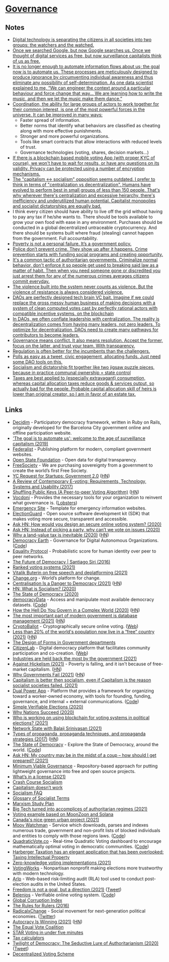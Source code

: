 # [Governance](https://en.wikipedia.org/wiki/Governance)

## Notes

- [Digital technology is separating the citizens in all societies into two groups: the watchers and the watched.](https://www.theguardian.com/technology/2019/jan/20/shoshana-zuboff-age-of-surveillance-capitalism-google-facebook)
- [Once we searched Google, but now Google searches us. Once we thought of digital services as free, but now surveillance capitalists think of us as free.](https://www.theguardian.com/technology/2019/jan/20/shoshana-zuboff-age-of-surveillance-capitalism-google-facebook)
- [It is no longer enough to automate information flows about us; the goal now is to automate us. These processes are meticulously designed to produce ignorance by circumventing individual awareness and thus eliminate any possibility of self-determination. As one data scientist explained to me, “We can engineer the context around a particular behaviour and force change that way… We are learning how to write the music, and then we let the music make them dance.”](https://www.theguardian.com/technology/2019/jan/20/shoshana-zuboff-age-of-surveillance-capitalism-google-facebook)
- [Coordination, the ability for large groups of actors to work together for their common interest, is one of the most powerful forces in the universe. It can be improved in many ways:](https://vitalik.ca/general/2020/09/11/coordination.html)
  - Faster spread of information.
  - Better norms that identify what behaviors are classified as cheating along with more effective punishments.
  - Stronger and more powerful organizations.
  - Tools like smart contracts that allow interactions with reduced levels of trust.
  - Governance technologies (voting, shares, decision markets...)
- [If there is a blockchain based mobile voting App (with proper KYC of course), we won't have to wait for results, or have any questions on its validity. Privacy can be protected using a number of encryption mechanisms.](https://twitter.com/VitalikButerin/status/1324179944558059522)
- [The "capitalism <-> socialism" opposition seems outdated. I prefer to think in terms of "centralization vs decentralization". Humans have evolved to perform best in small groups of less than 150 people. That's why wherever there's centralization and excessive heirarchy, there's inefficiency and underutilized human potential. Capitalist monopolies and socialist dictatorships are equally bad.](https://t.me/durov/151)
- I think every citizen should have ability to live off the grid without having to pay any tax if he/she wants to. There should be tools available to grow your own food with ease in any environment. Purchases should be conducted in a global decentralized untraceable cryptocurrency. And there should be systems built where fraud (stealing) cannot happen from the government. Full accountability.
- [Poverty is not a personal failure. It’s a government policy.](https://twitter.com/The_Acumen/status/1388276859532611589)
- [Police don’t prevent crime. They show up after it happens. Crime prevention starts with funding social programs and creating opportunity.](https://twitter.com/mhdksafa/status/1408292548737699840)
- [It's a common tactic of authoritarian governments. Criminalize normal behavior, don't enforce it so people get used to breaking said law as a matter of habit. Then when you need someone gone or discredited you just arrest them for any of the numerous crimes averages citizens commit everyday.](https://www.reddit.com/r/worldnews/comments/ppuuf6/under_pressure_from_russian_government_google/)
- [The violence built into the system never counts as violence. But the violence of resistance is always considered violence.](https://twitter.com/zapatistarising/status/1439348242131689482)
- [DAOs are perfectly designed tech brain VC bait. Imagine if we could replace the gross messy human business of making decisions with a system of clean computed votes cast by perfectly rational actors with compatible incentive systems. on the blockchain](https://twitter.com/isosteph/status/1441437320289341445)
- [In DAOs, we often conflate leadership with centralization. The reality is decentralization comes from having many leaders, not zero leaders. To optimize for decentralization, DAOs need to create many pathways for contributors to become leaders.](https://twitter.com/chaserchapman/status/1441458730277629958)
- [Governance means conflict. It also means resolution. Accept the former, focus on the latter, and trust your team. With transparency.](https://twitter.com/armaniferrante/status/1450878886535839745)
- [Regulation is often better for the incumbents than the challengers.](https://twitter.com/benedictevans/status/1455531071588679689)
- [Polls as easy as a tweet, civic engagement, allocating funds. Just need some DAO tools on this.](https://twitter.com/yanivgraph/status/1457104839620677632)
- [Socialism and dictatorship fit together like two jigsaw puzzle pieces, because in practice communal ownership = state control](https://twitter.com/paulg/status/1460212725938900995)
- [Taxes are best applied to (especially extravagant) consumption, whereas capital allocation taxes reduce goods & services output, so actually bad for the people. Probable capital allocation skill of heirs is lower than original creator, so I am in favor of an estate tax.](https://twitter.com/noahpinion/status/1460449757076226049?s=28)

## Links

- [Decidim](https://github.com/decidim/decidim) - Participatory democracy framework, written in Ruby on Rails, originally developed for the Barcelona City government online and offline participation website.
- ['The goal is to automate us': welcome to the age of surveillance capitalism (2019)](https://www.theguardian.com/technology/2019/jan/20/shoshana-zuboff-age-of-surveillance-capitalism-google-facebook)
- [Federalist](https://federalist.18f.gov/) - Publishing platform for modern, compliant government websites.
- [Open State Foundation](https://openstate.eu/en/) - Open data for digital transparency.
- [FreeSociety](https://www.freesociety.com/) - We are purchasing sovereignty from a government to create the world’s first Free Society.
- [YC Request for Startups: Government 2.0](https://blog.ycombinator.com/request-for-startups-government-2-0/) ([HN](https://news.ycombinator.com/item?id=19993517))
- [A Review of Contemporary E-voting: Requirements, Technology, Systems and Usability (2017)](https://pdfs.semanticscholar.org/e734/d63888d81075efa0402599ae4e43772cf2e7.pdf)
- [Shuffling Public Keys (A Peer-to-peer Voting Algorithm)](http://vixra.org/pdf/1905.0239v1.pdf) ([HN](https://news.ycombinator.com/item?id=20067480))
- [Vocdoni](https://vocdoni.io/) - Provides the necessary tools for your organization to reinvent what governance is. ([Lobsters](https://lobste.rs/s/qbceut/vocdoni_universally_verifiable_voting))
- [Emergency Site](https://emergency-site.dev/) - Template for emergency information websites.
- [ElectionGuard](https://github.com/microsoft/electionguard) - Open source software development kit (SDK) that makes voting more secure, transparent and accessible.
- [Ask HN: How would you design an secure online voting system? (2020)](https://news.ycombinator.com/item?id=24994514)
- [Ask HN: Instead of picking a party, why can’t we vote on issues (2020)](https://news.ycombinator.com/item?id=25021503)
- [Why a land-value tax is inevitable (2020)](https://www.progress.org/articles/why-a-land-value-tax-is-inevitable) ([HN](https://news.ycombinator.com/item?id=25317896))
- [Democracy Earth](https://democracy.earth/#/) - Governance for Digital Autonomous Organizations. ([Code](https://github.com/DemocracyEarth/dapp))
- [Equality Protocol](https://github.com/DemocracyEarth/paper) - Probabilistic score for human identity over peer to peer networks.
- [The Future of Democracy | Santiago Siri (2016)](https://www.youtube.com/watch?v=yGmGWZCE4h0)
- [Ranked voting systems (2021)](https://www.elzear.de/posts/2021-01-10-polls)
- [Vitalik Buterin on free speech and deplatforming (2021)](https://twitter.com/VitalikButerin/status/1348894400919703552)
- [Change.org](https://www.change.org/) - World’s platform for change.
- [Centralisation Is a Danger to Democracy (2021)](https://redecentralize.org/blog/2021/01/18/centralization-is-a-danger-to-democracy) ([HN](https://news.ycombinator.com/item?id=25828081))
- [HN: What is Socialism? (2020)](https://news.ycombinator.com/item?id=25961455)
- [The State of Democracy (2020)](https://pages.eiu.com/rs/753-RIQ-438/images/democracy-index-2020.pdf)
- [democracyData](https://xmarquez.github.io/democracyData/) - Access and manipulate most available democracy datasets. ([Code](https://github.com/xmarquez/democracyData))
- [How the Hell Do You Govern in a Complex World (2020)](https://howthehell.substack.com/p/govern-complex-world) ([HN](https://news.ycombinator.com/item?id=26138224))
- [The most important part of modern government is database management (2021)](https://twitter.com/rcolvile/status/1361673425140543490) ([HN](https://news.ycombinator.com/item?id=26159540))
- [CryptoBallot](https://github.com/cryptoballot/cryptoballot) - Cryptographically secure online voting. ([Web](https://cryptoballot.com/))
- [Less than 20% of the world's population now live in a “free” country (2021)](https://freedomhouse.org/report/freedom-world/2021/democracy-under-siege) ([HN](https://news.ycombinator.com/item?id=26397819))
- [The Design of Forms in Government departments](https://design-of-forms.online/)
- [CitizenLab](https://github.com/CitizenLabDotCo/citizenlab) - Digital democracy platform that facilitates community participation and co-creation. ([Web](https://www.citizenlab.co/))
- [Industries are held back the most by the government (2021)](https://twitter.com/orthonormalist/status/1378689088174256128)
- [Against Hickelism (2021)](https://noahpinion.substack.com/p/against-hickelism) - Poverty is falling, and it isn't because of free-market capitalism. ([HN](https://news.ycombinator.com/item?id=26693052))
- [Why Governments Fail (2021)](https://www.persuasion.community/p/-why-governments-fail) ([HN](https://news.ycombinator.com/item?id=26943269))
- [Capitalism is better then socialism, even if Capitalism is the reason socialist societies failed. (2021)](https://www.reddit.com/r/IntellectualDarkWeb/comments/mzov5l/capitalism_is_better_then_socialism_even_if/)
- [Dual Power App](https://dualpower.app/) - Platform that provides a framework for organizing toward a worker-owned economy, with tools for founding, funding, governance, and internal + external communications. ([Code](https://github.com/BSA-US/dual-power-app))
- [Simple Verifiable Elections (2020)](https://samtay.github.io/posts/verifiable-elections)
- [Why Nations Succeed (2020)](https://paul.copplest.one/blog/why-nations-succeed.html)
- [Who is working on using blockchain for voting systems in political elections? (2021)](https://www.reddit.com/r/CryptoTechnology/comments/nnxs4q/is_anybody_working_on_voting_systems_for/)
- [Network State with Balaji Srinivasan (2021)](https://ideas.beondeck.com/episodes/3-network-state-with-balaji-srinivasan?t=76m43s)
- [Types of propaganda, propaganda techniques, and propaganda strategies (2017)](http://factmyth.com/types-of-propaganda-propaganda-techniques-and-propaganda-stratigies/) ([HN](https://news.ycombinator.com/item?id=27595043))
- [The State of Democracy](https://state-of-democracy.vercel.app/) - Explore the State of Democracy, around the world. ([Code](https://github.com/sampoder/democracy))
- [Ask HN: My country may be in the midst of a coup – how should I get prepared? (2021)](https://news.ycombinator.com/item?id=28008571)
- [Minimum Viable Governance](https://github.com/github/MVG) - Repository-based approach for putting lightweight governance into free and open source projects.
- [What’s in a license (2021)](https://syndis.is/2021/09/01/e-license)
- [Crash Course Socialism](https://dessalines.github.io/essays/crash_course_socialism.html)
- [Capitalism doesn’t work](https://dessalines.github.io/essays/capitalism_doesnt_work.html)
- [Socialism FAQ](https://dessalines.github.io/essays/socialism_faq.html)
- [Glossary of Socialist Terms](https://dessalines.github.io/essays/glossary_of_socialist_terms.html)
- [Marxism Study Plan](https://dessalines.github.io/essays/dessalines_marxism_study_plan.html)
- [Big Tech turned into accomplices of authoritarian regimes (2021)](https://twitter.com/navalny/status/1441065558267633666)
- [Voting example based on MoonZoon and Solana](https://github.com/MartinKavik/voting-solana-moonzoon)
- [Canada's nice green urban project (2021)](https://twitter.com/IDoTheThinking/status/1443636143707222019)
- [Moov Watchman](https://oss.moov.io/watchman/) - Service which downloads, parses and indexes numerous trade, government and non-profit lists of blocked individuals and entities to comply with those regions laws. ([Code](https://github.com/moov-io/watchman))
- [QuadraticVote.co](https://quadraticvote.co/) - Real-time Quadratic Voting dashboard to encourage mathematically optimal voting in democratic communities. ([Code](https://github.com/Anish-Agnihotri/quadratic-voting))
- [Harberger Taxation has an elegant application that has been overlooked: Taxing Intellectual Property](https://ristret.com/s/ftmbkg/harberger_taxation_has_elegant)
- [Zero-knowledge voting implementations (2021)](https://twitter.com/dwr/status/1458127746912047107)
- [VotingWorks](https://www.voting.works/) - Nonpartisan nonprofit making elections more trustworthy with modern technology.
- [Arlo](https://github.com/votingworks/arlo) - Web-based risk-limiting audit (RLA) tool used to conduct post-election audits in the United States.
- [Freedom is not a goal, but a direction (2021)](https://edwardsnowden.substack.com/p/culturalrevolutions) ([Tweet](https://twitter.com/Snowden/status/1458903893052690433))
- [Belenios](https://www.belenios.org/) - Verifiable online voting system. ([Code](https://github.com/glondu/belenios))
- [Global Corruption Index](https://risk-indexes.com/global-corruption-index/)
- [The Rules for Rulers (2016)](https://www.youtube.com/watch?v=rStL7niR7gs)
- [RadicalxChange](https://www.radicalxchange.org/#message) - Social movement for next-generation political economies. ([Twitter](https://twitter.com/RadxChange))
- [Autocracy Is Winning (2021)](https://www.theatlantic.com/magazine/archive/2021/12/the-autocrats-are-winning/620526/) ([HN](https://news.ycombinator.com/item?id=29229386))
- [The Equal Vote Coalition](https://www.equal.vote/)
- [STAR Voting in under five minutes](https://www.youtube.com/watch?v=aiQ9Z5sME00)
- [Tax calculators](https://twitter.com/AlexSukhorukov_/status/1464254455038287877)
- [Twilight of Democracy: The Seductive Lure of Authoritarianism (2020)](https://twitter.com/wolfejosh/status/1464619768648974348) ([Tweet](https://twitter.com/wolfejosh/status/1464619768648974348))
- [Decentralized Voting Scheme](https://github.com/EDGDrummond/DeVo)

